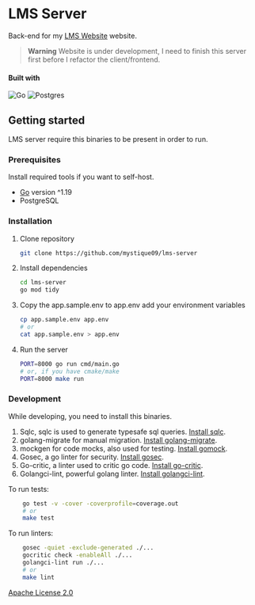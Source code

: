 # LMS Server
Back-end for my [LMS Website](https://class-management.vercel.app)  website. 

> **Warning**
> Website is under development, I need to finish this server first before I refactor the client/frontend.

#### Built with
![Go](https://img.shields.io/badge/go-%2300ADD8.svg?style=for-the-badge&logo=go&logoColor=white) ![Postgres](https://img.shields.io/badge/postgres-%23316192.svg?style=for-the-badge&logo=postgresql&logoColor=white)

## Getting started
LMS server require this binaries to be present in order to run.

### Prerequisites
Install required tools if you want to self-host.
- [Go](https://go.dev/dl) version ^1.19
- PostgreSQL

### Installation
1. Clone repository
	```bash
	git clone https://github.com/mystique09/lms-server
	```
1. Install dependencies
	```bash
	cd lms-server
	go mod tidy
	```
1. Copy the app.sample.env to app.env add your environment variables
	```bash
	cp app.sample.env app.env
	# or
	cat app.sample.env > app.env
	```
1. Run the server
	```bash
	PORT=8000 go run cmd/main.go
	# or, if you have cmake/make
	PORT=8000 make run
	```

### Development
While developing, you need to install this binaries.
1. Sqlc, sqlc is used to generate typesafe sql queries. [Install sqlc](https://docs.sqlc.dev/en/latest/overview/install.html).
1. golang-migrate for manual migration. [Install golang-migrate](https://github.com/golang-migrate/migrate/tree/master/cmd/migrate).
1. mockgen for code mocks, also used for testing. [Install gomock](https://github.com/golang-migrate/migrate/tree/master/cmd/migrate).
1. Gosec, a go linter for security. [Install gosec](https://github.com/securego/gosec#go-116).
1. Go-critic, a linter used to critic go code. [Install go-critic](https://github.com/go-critic/go-critic#installation).
1. Golangci-lint, powerful golang linter. [Install golangci-lint](https://golangci-lint.run/usage/install/).

To run tests:
```bash
	go test -v -cover -coverprofile=coverage.out
	# or
	make test
```
To run linters:
```bash
	gosec -quiet -exclude-generated ./...
	gocritic check -enableAll ./...
	golangci-lint run ./...
	# or
	make lint
```

[Apache License 2.0](./LICENSE)